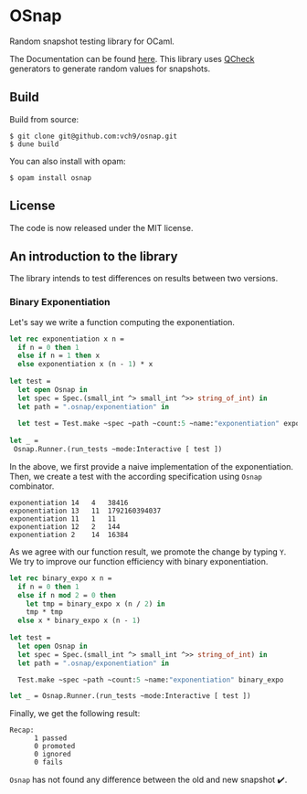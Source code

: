 # OSnap
Random snapshot testing library for OCaml.

The Documentation can be found [here](https://vch9.github.io/osnap/). This library
uses [QCheck](https://github.com/c-cube/qcheck) generators to generate random values
for snapshots.

## Build
Build from source:
```
$ git clone git@github.com:vch9/osnap.git
$ dune build
```
You can also install with opam:
```
$ opam install osnap
```

## License
The code is now released under the MIT license.

## An introduction to the library

The library intends to test differences on results between two versions.

### Binary Exponentiation
Let's say we write a function computing the exponentiation.
```ocaml
let rec exponentiation x n =
  if n = 0 then 1
  else if n = 1 then x
  else exponentiation x (n - 1) * x
  
let test =
  let open Osnap in
  let spec = Spec.(small_int ^> small_int ^>> string_of_int) in
  let path = ".osnap/exponentiation" in
  
  let test = Test.make ~spec ~path ~count:5 ~name:"exponentiation" exponentiation
  
let _ =
 Osnap.Runner.(run_tests ~mode:Interactive [ test ])
```
In the above, we first provide a naive implementation of the exponentiation.
Then, we create a test with the according specification using `Osnap` combinator.

```
exponentiation 14	4	38416
exponentiation 13	11	1792160394037
exponentiation 11	1	11
exponentiation 12	2	144
exponentiation 2	14	16384
```

As we agree with our function result, we promote the change by typing `Y`.
We try to improve our function efficiency with binary exponentiation.

```ocaml
let rec binary_expo x n =
  if n = 0 then 1
  else if n mod 2 = 0 then
    let tmp = binary_expo x (n / 2) in
    tmp * tmp
  else x * binary_expo x (n - 1)
  
let test =
  let open Osnap in
  let spec = Spec.(small_int ^> small_int ^>> string_of_int) in
  let path = ".osnap/exponentiation" in

  Test.make ~spec ~path ~count:5 ~name:"exponentiation" binary_expo

let _ = Osnap.Runner.(run_tests ~mode:Interactive [ test ])
```

Finally, we get the following result:
```
Recap:
      1 passed
      0 promoted
      0 ignored
      0 fails
```
`Osnap` has not found any difference between the old and new snapshot :heavy_check_mark:.
